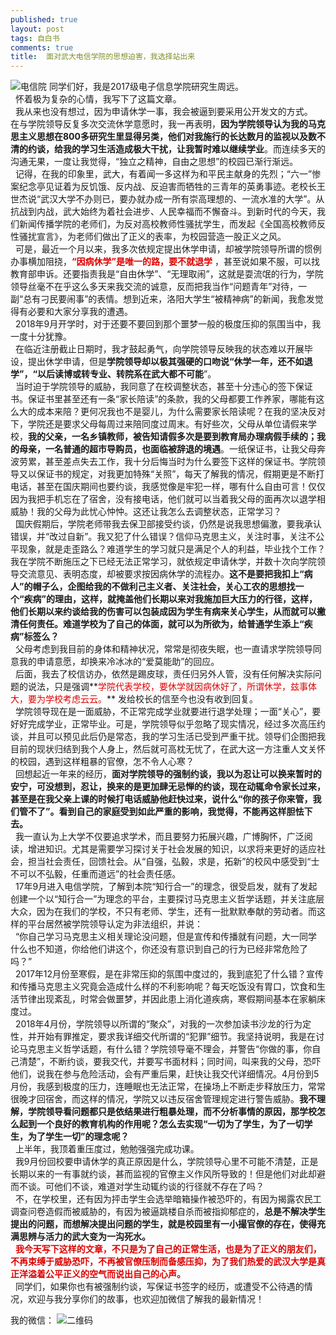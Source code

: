 ```yaml
---
published: true
layout: post
tags: 自白书
comments: true
title:  面对武大电信学院的思想迫害，我选择站出来
---
```

![电信院](http://thyrsi.com/t6/607/1542245943x2890211834.jpg)
同学们好，我是2017级电子信息学院研究生周远。<br/>
 
怀着极为复杂的心情，我写下了这篇文章。<br/>
 
我从来也没有想过，因为申请休学一事，我会被逼到要采用公开发文的方式。
 
在与学院领导反复多次交流休学意愿时，我一再表明，**因为学院领导认为我的马克思主义思想在800多研究生里显得另类，他们对我施行的长达数月的监视以及数不清的约谈，给我的学习生活造成极大干扰，让我暂时难以继续学业**。而连续多天的沟通无果，一度让我觉得，“独立之精神，自由之思想”的校园已渐行渐远。<br/>
 
记得，在我的印象里，武大，有着闻一多这样为和平民主献身的先烈；“六一”惨案纪念亭见证着为反饥饿、反内战、反迫害而牺牲的三青年的英勇事迹。老校长王世杰说“武汉大学不办则已，要办就办成一所有崇高理想的、一流水准的大学”。从抗战到内战，武大始终为着社会进步、人民幸福而不懈奋斗。到新时代的今天，我们新闻传播学院的老师们，为反对高校教师性骚扰学生，而发起《全国高校教师反性骚扰宣言》，为老师们做出了正义的表率，为校园营造一股正义之风。<br/>
 
可是，最近一个月以来，我多次依规定提出休学申请，却被学院领导所谓的惯例办事横加阻挠，**<font color="#dd0000">“因病休学”是唯一的路，要不就退学</font>**
，甚至说如果不服，可以找教育部申诉。还要指责我是“自由休学”、“无理取闹”，这就是耍流氓的行为，学院领导丝毫不在乎这么多天来我交流的诚意，反而把我当作“问题青年”对待，一副“总有刁民要闹事”的表情。想到近来，洛阳大学生“被精神病”的新闻，我愈发觉得有必要和大家分享我的遭遇。<br/>
 
2018年9月开学时，对于还要不要回到那个噩梦一般的极度压抑的氛围当中，我一度十分犹豫。<br/>
 
在临近注册截止日期时，我才鼓起勇气，向学院领导反映我的状态难以开展毕设，提出休学申请，但是**学院领导却以极其强硬的口吻说“休学一年，还不如退学”，“以后读博或转专业、转院系在武大都不可能**”。<br/>
 
当时迫于学院领导的威胁，我同意了在校调整状态，甚至十分违心的签下保证书。保证书里甚至还有一条“家长陪读”的条款，我的父母都要工作养家，哪能有这么大的成本来陪？更何况我也不是婴儿，为什么需要家长陪读呢？在我的坚决反对下，学院还是要求父母每周过来陪同度过周末。有好些次，父母从单位请假来学校，**我的父亲，一名乡镇教师，被告知请假多次是要到教育局办理病假手续的；我的母亲，一名普通的超市导购员，也面临被辞退的境遇**。一纸保证书，让我父母奔波劳累，甚至差点失去工作，我十分后悔当时为什么要签下这样的保证书。学院领导又以保证书的规定，对我更加特殊“关照”，每天了解我的情况，假期更是不断打电话，甚至在国庆期间也要约谈，我感觉像是牢犯一样，哪有什么自由可言！仅仅因为我把手机忘在了宿舍，没有接电话，他们就可以当着我父母的面再次以退学相威胁！我的父母为此忧心忡忡。这还让我怎么去调整状态，正常学习？<br/>
 
国庆假期后，学院老师带我去保卫部接受约谈，仍然是说我思想偏激，要我承认错误，并“改过自新”。我又犯了什么错误？信仰马克思主义，关注时事，关注不公平现象，就是走歪路么？难道学生的学习就只是满足个人的利益，毕业找个工作？我在学院不断施压之下已经无法正常学习，就依规定申请休学，并数十次向学院领导交流意见、表明态度，却被要求按因病休学的流程办。**这不是要把我扣上“病人”的帽子么，企图给我的不做利己主义者、关注社会，关心工农的思想找一个“疾病”的理由，这样，就掩盖他们长期以来对我施加巨大压力的行径，这样，他们长期以来约谈给我的伤害可以包装成因为学生有病来关心学生，从而就可以撇清任何责任。难道学校为了自己的体面，就可以为所欲为，给普通学生添上“疾病”标签么？**<br/>
 
父母考虑到我目前的身体和精神状况，常常是彻夜失眠，也一直请求学院领导同意我的申请意愿，却换来冷冰冰的“爱莫能助”的回应。<br/>
 
后面，我去了校信访办，依然是踢皮球，责任归另外人管，没有任何解决实际问题的说法，只是强调**<font color="#dd0000">学院代表学校，要休学就因病休好了，所谓休学，兹事体大，要为学校考虑云云。</font>**
发给校长的信至今也没有收到回复。<br/>
 
学院领导现在是一面威胁，不正常完成学业就要进行退学处理；一面“关心”，要好好完成学业，正常毕业。可是，学院领导似乎忽略了现实情况，经过多次高压约谈，并且可以预见此后仍是常态，我的学习生活已受到严重干扰。领导们企图把我目前的现状归结到我个人身上，然后就可高枕无忧了，在武大这一方注重人文关怀的校园，遇到这样粗暴的官僚，怎不令人心寒？<br/>
 
回想起近一年来的经历，**面对学院领导的强制约谈，我以为忍让可以换来暂时的安宁，可没想到，忍让，换来的是更加肆无忌惮的约谈，现在动辄命令家长过来，甚至是在我父亲上课的时候打电话威胁他赶快过来，说什么“你的孩子你来管，我们管不了”。看到自己的家庭受到如此严重的影响，我觉得，不能再这样胆怯下去。**<br/>
 
我一直认为上大学不仅要追求学术，而且要努力拓展兴趣，广博胸怀，广泛阅读，增进知识。尤其是需要学习探讨关于社会发展的知识，以求将来更好的适应社会，担当社会责任，回馈社会。从“自强，弘毅，求是，拓新”的校风中感受到“士不可以不弘毅，任重而道远”的社会责任感。<br/>
 
17年9月进入电信学院，了解到本院“知行合一”的理念，很受启发，就有了发起创建一个以“知行合一”为理念的平台，主要探讨马克思主义哲学话题，并关注底层大众，因为在我们的学校，不只有老师、学生，还有一批默默奉献的劳动者。而这样的平台居然被学院领导认定为非法组织，并说：<br/>
 
“你自己学习马克思主义相关理论没问题，但是宣传和传播就有问题，大一同学什么也不知道，你给他们讲这个，你还没有意识到自己的行为已经非常危险了吗？”<br/>
 
2017年12月份至寒假，是在非常压抑的氛围中度过的，我到底犯了什么错？宣传和传播马克思主义究竟会造成什么样的不利影响呢？每天吃饭没有胃口，饮食和生活节律出现紊乱，时常会做噩梦，并因此患上消化道疾病，寒假期间基本在家躺床度过。<br/>
 
2018年4月份，学院领导以所谓的“聚众”，对我的一次参加读书沙龙的行为定性，并开始有罪推定，要求我详细交代所谓的“犯罪”细节。我坚持说明，我是在讨论马克思主义哲学话题，有什么错？学院领导毫不理会，并警告“你做的事，你自己清楚”，不断约谈，要我交代，并要写书面材料；同时间，叫来我的父母，恐吓他们，说我在参与危险活动，会有严重后果，赶快让我交代详细情况。4月份到5月份，我感到极度的压力，连睡眠也无法正常，在操场上不断走步释放压力，常常很晚才回宿舍，而这样的情况，学院又以违反宿舍管理规定进行警告威胁。**我不理解，学院领导看问题都只是依结果进行粗暴处理，而不分析事情的原因，那学校怎么起到一个良好的教育机构的作用呢？怎么去实现“一切为了学生，为了一切学生，为了学生一切”的理念呢？**<br/>
 
上半年，我顶着重压度过，勉勉强强完成功课。<br/>
 
我9月份回校要申请休学的真正原因是什么，学院领导心里不可能不清楚，正是长期以来的一有事就约谈，甚而监视的官僚主义作风所导致的！但是他们对此却避而不谈。可他们不谈，难道对学生动辄约谈的行径就不存在了吗？<br/>
 
不，在学校里，还有因为抨击学生会选举暗箱操作被恐吓的，有因为揭露农民工调查问卷造假而被威胁的，有因为被逼跳楼自杀而被指抑郁症的，**总是不解决学生提出的问题，而想解决提出问题的学生，就是校园里有一小撮官僚的存在，使得充满思辨与活力的武大变为一沟死水。**<br/>
 
**<font color="dd0000">我今天写下这样的文章，不只是为了自己的正常生活，也是为了正义的朋友们，不再束缚于威胁恐吓，不再被官僚压制而备感压抑，为了我们热爱的武汉大学是真正洋溢着公平正义的空气而说出自己的心声。</font><br/>**
 
同学们，如果你也有被强制约谈，写保证书签字的经历，或遭受不公待遇的情况，欢迎与我分享你们的故事，也欢迎加微信了解我的最新情况！<br/>

我的微信：
![二维码](http://thyrsi.com/t6/609/1542334263x2728278835.jpg)
